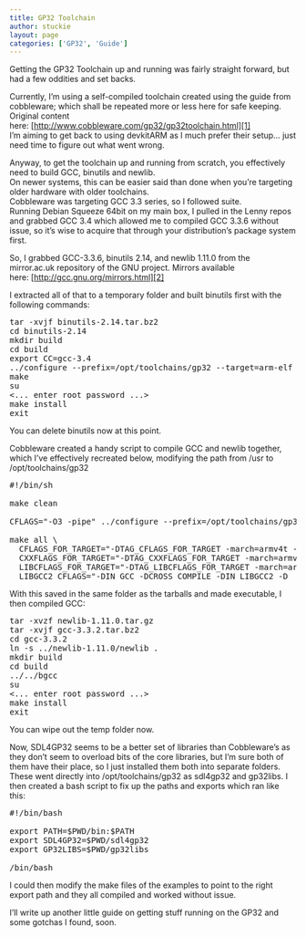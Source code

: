 ```yaml
---
title: GP32 Toolchain
author: stuckie
layout: page
categories: ['GP32', 'Guide']
---
```

Getting the GP32 Toolchain up and running was fairly straight forward, but had a few oddities and set backs.

Currently, I&#8217;m using a self-compiled toolchain created using the guide from cobbleware; which shall be repeated more or less here for safe keeping. Original content here: [http://www.cobbleware.com/gp32/gp32toolchain.html][1]  
I&#8217;m aiming to get back to using devkitARM as I much prefer their setup&#8230; just need time to figure out what went wrong.

Anyway, to get the toolchain up and running from scratch, you effectively need to build GCC, binutils and newlib.  
On newer systems, this can be easier said than done when you&#8217;re targeting older hardware with older toolchains.  
Cobbleware was targeting GCC 3.3 series, so I followed suite.  
Running Debian Squeeze 64bit on my main box, I pulled in the Lenny repos and grabbed GCC 3.4 which allowed me to compiled GCC 3.3.6 without issue, so it&#8217;s wise to acquire that through your distribution&#8217;s package system first.

So, I grabbed GCC-3.3.6, binutils 2.14, and newlib 1.11.0 from the mirror.ac.uk repository of the GNU project. Mirrors available here: [http://gcc.gnu.org/mirrors.html][2]

I extracted all of that to a temporary folder and built binutils first with the following commands:

<pre>tar -xvjf binutils-2.14.tar.bz2
cd binutils-2.14
mkdir build
cd build
export CC=gcc-3.4
../configure --prefix=/opt/toolchains/gp32 --target=arm-elf
make
su
&lt;... enter root password ...&gt;
make install
exit</pre>

You can delete binutils now at this point.

Cobbleware created a handy script to compile GCC and newlib together, which I&#8217;ve effectively recreated below, modifying the path from /usr to /opt/toolchains/gp32

<pre>#!/bin/sh

make clean

CFLAGS="-O3 -pipe" ../configure --prefix=/opt/toolchains/gp32 --target=arm-elf --enable-languages=c,c++ --with-newlib --disable-multilib --with-gnu-ld --with-gnu-as

make all \
  CFLAGS_FOR_TARGET="-DTAG_CFLAGS_FOR_TARGET -march=armv4t -marm -msoft-float -ffast-math -fshort-enums -mstructure-size-boundary=8 -mthumb-interwork -O2" \
  CXXFLAGS_FOR_TARGET="-DTAG_CXXFLAGS_FOR_TARGET -march=armv4t -marm -msoft-float -ffast-math -fshort-enums -mstructure-size-boundary=8 -mthumb-interwork -O -fno-implicit-templates" \
  LIBCFLAGS_FOR_TARGET="-DTAG_LIBCFLAGS_FOR_TARGET -march=armv4t -marm -msoft-float -ffast-math -fshort-enums -mstructure-size-boundary=8 -mthumb-interwork -O2" \
  LIBGCC2_CFLAGS="-DIN_GCC -DCROSS_COMPILE -DIN_LIBGCC2 -D__GCC_FLOAT_NOT_NEEDED -W -Wall -Wwrite-strings -Wstrict-prototypes -Wmissing-prototypes -isystem ./include  -Dinhibit_libc -fno-inline -DTAG_LIBGCC_FLAGS -march=armv4t -marm -msoft-float -mthumb-interwork -O2 -ffast-math -fshort-enums -mstructure-size-boundary=8"</pre>

With this saved in the same folder as the tarballs and made executable, I then compiled GCC:

<pre>tar -xvzf newlib-1.11.0.tar.gz
tar -xvjf gcc-3.3.2.tar.bz2
cd gcc-3.3.2
ln -s ../newlib-1.11.0/newlib .
mkdir build
cd build
../../bgcc
su
&lt;... enter root password ...&gt;
make install
exit</pre>

You can wipe out the temp folder now.

Now, SDL4GP32 seems to be a better set of libraries than Cobbleware&#8217;s as they don&#8217;t seem to overload bits of the core libraries, but I&#8217;m sure both of them have their place, so I just installed them both into separate folders. These went directly into /opt/toolchains/gp32 as sdl4gp32 and gp32libs. I then created a bash script to fix up the paths and exports which ran like this:

<pre>#!/bin/bash

export PATH=$PWD/bin:$PATH
export SDL4GP32=$PWD/sdl4gp32
export GP32LIBS=$PWD/gp32libs

/bin/bash</pre>

I could then modify the make files of the examples to point to the right export path and they all compiled and worked without issue.

I&#8217;ll write up another little guide on getting stuff running on the GP32 and some gotchas I found, soon.

 [1]: http://www.cobbleware.com/gp32/gp32toolchain.html "http://www.cobbleware.com/gp32/gp32toolchain.html"
 [2]: http://gcc.gnu.org/mirrors.html "http://gcc.gnu.org/mirrors.html"